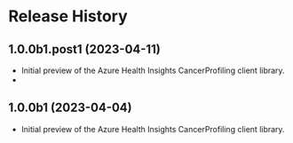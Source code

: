 # Release History

## 1.0.0b1.post1 (2023-04-11)

- Initial preview of the Azure Health Insights CancerProfiling client library.
-
## 1.0.0b1 (2023-04-04)

- Initial preview of the Azure Health Insights CancerProfiling client library.
